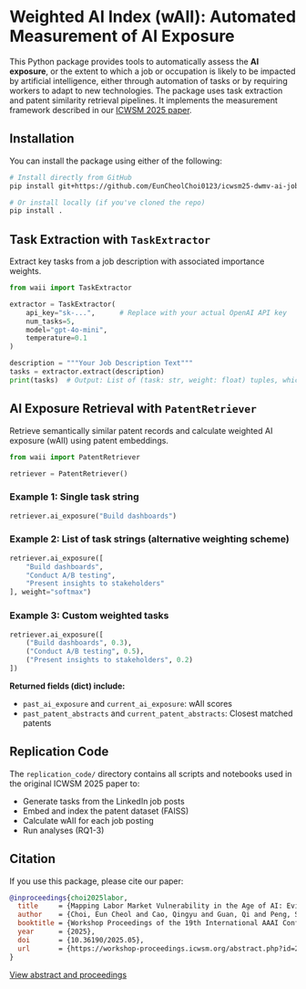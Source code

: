 # Weighted AI Index (wAII): Automated Measurement of AI Exposure

This Python package provides tools to automatically assess the **AI exposure**, or the extent to which a job or occupation is likely to be impacted by artificial intelligence, either through automation of tasks or by requiring workers to adapt to new technologies. The package uses task extraction and patent similarity retrieval pipelines. It implements the measurement framework described in our [ICWSM 2025 paper](https://workshop-proceedings.icwsm.org/abstract.php?id=2025_05).

## Installation

You can install the package using either of the following:

```bash
# Install directly from GitHub
pip install git+https://github.com/EunCheolChoi0123/icwsm25-dwmv-ai-jobs.git

# Or install locally (if you've cloned the repo)
pip install .
```

## Task Extraction with `TaskExtractor`

Extract key tasks from a job description with associated importance weights.

```python
from waii import TaskExtractor

extractor = TaskExtractor(
    api_key="sk-...",      # Replace with your actual OpenAI API key
    num_tasks=5,           
    model="gpt-4o-mini",   
    temperature=0.1        
)

description = """Your Job Description Text"""
tasks = extractor.extract(description)
print(tasks)  # Output: List of (task: str, weight: float) tuples, which can be directly put into PatentRetriever Example 3.
```

## AI Exposure Retrieval with `PatentRetriever`

Retrieve semantically similar patent records and calculate weighted AI exposure (wAII) using patent embeddings.

```python
from waii import PatentRetriever

retriever = PatentRetriever()
```

### Example 1: Single task string

```python
retriever.ai_exposure("Build dashboards")
```

### Example 2: List of task strings (alternative weighting scheme)

```python
retriever.ai_exposure([
    "Build dashboards", 
    "Conduct A/B testing", 
    "Present insights to stakeholders"
], weight="softmax")
```

### Example 3: Custom weighted tasks

```python
retriever.ai_exposure([
    ("Build dashboards", 0.3), 
    ("Conduct A/B testing", 0.5), 
    ("Present insights to stakeholders", 0.2)
])
```

**Returned fields (dict) include:**
- `past_ai_exposure` and `current_ai_exposure`: wAII scores
- `past_patent_abstracts` and `current_patent_abstracts`: Closest matched patents

## Replication Code

The `replication_code/` directory contains all scripts and notebooks used in the original ICWSM 2025 paper to:
- Generate tasks from the LinkedIn job posts
- Embed and index the patent dataset (FAISS)
- Calculate wAII for each job posting
- Run analyses (RQ1-3)

## Citation

If you use this package, please cite our paper:
```bibtex  
@inproceedings{choi2025labor,
  title     = {Mapping Labor Market Vulnerability in the Age of AI: Evidence from Job Postings and Patent Data},
  author    = {Choi, Eun Cheol and Cao, Qingyu and Guan, Qi and Peng, Shengzhu and Chen, Po‑Yuan and Luceri, Luca},
  booktitle = {Workshop Proceedings of the 19th International AAAI Conference on Web and Social Media},
  year      = {2025},
  doi       = {10.36190/2025.05},
  url       = {https://workshop-proceedings.icwsm.org/abstract.php?id=2025_05}
}
```
[View abstract and proceedings](https://workshop-proceedings.icwsm.org/abstract.php?id=2025_05)
